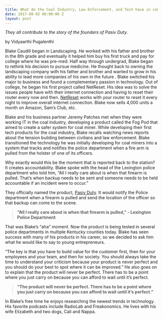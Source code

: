```yaml
---
title: What do the Coal Industry, Law Enforcement, and Tech have in common?
date: 2017-08-02 00:00:00 Z
layout: post
---
```

 
<p><i>They all contribute to the story of the founders of Pasiv Duty.</i><br/></p><p>by Vidyaarthi Pugalenthi</p><p>Blake Caudill began in Landscaping. He worked with his father and brother in the 8th grade and eventually it helped him buy his first truck and pay for college where he was pre-med. Half way through undergrad, Blake began to rethink his decision to pursue medicine. He thought back to owning the landscaping company with his father and brother and wanted to grow in his ability to lead more companies of his own in the future . Blake switched his major to business and found a complementary passion in technology. Out of college, he began his first project called NetReset. His idea was to solve the issues people have with their internet connection and having to reset their router every now and then. <a href="http://www.netreset.com/" target="_blank">NetReset</a> works with your router to reset it every night to improve overall internet connection. Blake now sells 4,000 units a month on Amazon, Sam’s Club, etc.</p><p>Blake and his business partner Jeremy Patches met when they were working IT in the coal industry, developing a product called the Fog Pod that aimed to create a safer system for coal miner. While developing their first tech products for the coal industry, Blake recalls watching news reports about the tension building between civilians and law enforcement. Blake transitioned the technology he was initially developing for coal miners into a system that tracks and notifies the police department when a fire arm is pulled from the holster of one of its officers. </p><p>Why exactly would this be the moment that is reported back to the station? It creates accountability. Blake spoke with the head of the Lexington police department who told him, “All I really care about is when that firearm is pulled. That’s when backup needs to be sent and someone needs to be held accountable if an incident were to occur.” </p><p>They officially named the product, <a href="http://www.pasivduty.com/" target="_blank">Pasiv Duty</a>. It would notify the Police department when a firearm is pulled and send the location of the officer so that backup can come to the scene.</p><blockquote><p><b>“All I really care about is when that firearm is pulled,” - Lexington Police Department</b></p></blockquote><p>That was Blake’s “aha” moment. Now the product is being tested in several police departments in multiple Kentucky counties today. Blake has seen success with many of his products in his career, so we decided to ask him what he would like to say to young entrepreneurs. </p><p>“The key is that you have to build value for the customer first, then for your employees and your team, and then for society. You should always take the time to understand your criticism because your product is never perfect and you should do your best to spot where it can be improved.” He also goes on to explain that the product will never be perfect. There has to be a point where you just carry on because you can afford to wait until it’s perfect. </p><blockquote><p><b>“The product will never be perfect. There has to be a point where you just carry on because you can afford to wait until it’s perfect.”</b></p></blockquote><p>In Blake’s free time he enjoys researching the newest trends in technology. His favorite podcasts include RadioLab and Freakonomics. He lives with his wife Elizabeth and two dogs, Cali and Nappa.</p>
